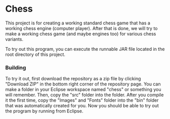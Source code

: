 # Chess #

This project is for creating a working standard chess game that has a working chess engine (computer player). After that is done, we will try to make a working chess game (and maybe engines too) for various chess variants.

To try out this program, you can execute the runnable JAR file located in the root directory of this project.


### Building ###

To try it out, first download the repository as a zip file by clicking "Download ZIP" in the bottom right corner of the repository page. You can make a folder in your Eclipse workspace named "chess" or something you will remember. Then, copy the "src" folder into the folder. After you compile it the first time, copy the "Images" and "Fonts" folder into the "bin" folder that was automatically created for you. Now you should be able to try out the program by running from Eclipse.
